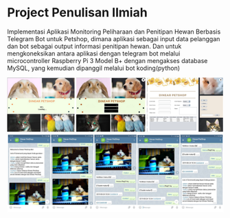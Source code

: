 # Project Penulisan Ilmiah
Implementasi Aplikasi Monitoring Peliharaan dan Penitipan Hewan Berbasis Telegram Bot untuk Petshop, dimana aplikasi sebagai input data pelanggan dan bot sebagai output informasi penitipan hewan. Dan untuk mengkoneksikan antara aplikasi dengan telegram bot melalui microcontroller Raspberry Pi 3 Model B+ dengan mengakses database MySQL, yang kemudian dipanggil melalui bot koding(python)

![](TampilanProgram.png)
